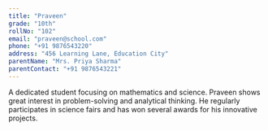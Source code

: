 ```yaml
---
title: "Praveen"
grade: "10th"
rollNo: "102"
email: "praveen@school.com"
phone: "+91 9876543220"
address: "456 Learning Lane, Education City"
parentName: "Mrs. Priya Sharma"
parentContact: "+91 9876543221"
---
```

A dedicated student focusing on mathematics and science. Praveen shows great interest in problem-solving and analytical thinking. He regularly participates in science fairs and has won several awards for his innovative projects.
